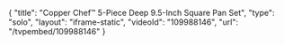 {
    "title": "Copper Chef&trade; 5-Piece Deep 9.5-Inch Square Pan Set",
    "type": "solo",
    "layout": "iframe-static",
    "videoId": "109988146",
    "url": "\/tvpembed\/109988146"
}